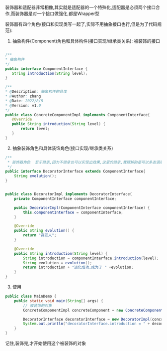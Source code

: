 装饰器和适配器非常相像,其实就是适配器的一个特殊化,适配器是必须两个接口合作,而装饰器是对一个接口做强化,都是Wrapper型

装饰器有四个角色(接口和实现类写一起了,实际不用抽象接口也行,但是为了代码规范):

1. 抽象构件(Component)角色和具体构件(接口实现/继承类关系): 被装饰的接口

 ```java
 
 /**
 * 抽象构件
 */
public interface ComponentInterface {
    String introduction(String level);
}

/**
 * @Description: 抽象构件的具体
 * @Author: zhang
 * @Date: 2022/8/8
 * @Version: v1.0
 */
public class ConcreteComponentImpl implements ComponentInterface{
    @Override
    public String introduction(String level) {
        return level;
    }
}

```
 
2. 抽象装饰角色和具体装饰角色(接口实现/继承类关系)

```java
/**
 * 装饰器角色  至于继承,因为不继承也可以实现出效果,这里的继承,我理解的是可以多态调用方法
 */
public interface DecoratorInterface extends ComponentInterface{
    String evolution();
}


public class DecoratorImpl implements DecoratorInterface{
    private ComponentInterface componentInterface;

    public DecoratorImpl(ComponentInterface componentInterface) {
        this.componentInterface = componentInterface;
    }

    @Override
    public String evolution() {
        return "赛亚人";
    }

    @Override
    public String introduction(String level) {
        String introduction = componentInterface.introduction(level);
        String evolution = evolution();
        return introduction + "进化成功,成为了 " +evolution;
    }
}

```

3. 使用

```java
public class MainDemo {
    public static void main(String[] args) {
        // 被装饰的对象
        ConcreteComponentImpl concreteComponent = new ConcreteComponentImpl();

        DecoratorInterface decoratorInterface = new DecoratorImpl(concreteComponent);
        System.out.println("decoratorInterface.introduction = " + decoratorInterface.introduction("普通人"));
    }
}

```


记住,装饰完,才开始使用这个被装饰的对象